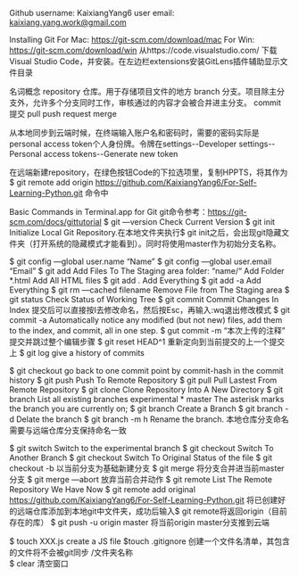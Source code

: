 Github
username: KaixiangYang6
user email: kaixiang.yang.work@gmail.com

Installing Git
For Mac: https://git-scm.com/download/mac
For Win: https://git-scm.com/download/win
从https://code.visualstudio.com/ 下载Visual Studio Code，并安装。在左边栏extensions安装GitLens插件辅助显示文件目录

名词概念
repository  仓库。用于存储项目文件的地方
branch		分支。项目除主分支外，允许多个分支同时工作，审核通过的内容才会被合并进主分支。
commit 提交
pull
push
request
merge

从本地同步到云端时候，在终端输入账户名和密码时，需要的密码实际是personal access token个人身份牌。令牌在settings--Developer settings--Personal access tokens--Generate new token

在远端新建repository，在绿色按钮Code的下拉选项里，复制HPPTS，将其作为$ git remote add origin https://github.com/KaixiangYang6/For-Self-Learning-Python.git 命令中

Basic Commands in Terminal.app for Git
git命令参考：https://git-scm.com/docs/gittutorial
$ git —version 				Check Current Version
$ git init 						Initialize Local Git Repository.在本地文件夹执行$ git init之后，会出现git隐藏文件夹（打开系统的隐藏模式才能看到）。同时将使用master作为初始分支名称。

$ git config —global user.name “Name”
$ git config —global user.email “Email”
$ git add <filename> 			Add Files To The Staging area
	folder: “name/“			Add Folder
	*.html					Add All HTML files 
$ git add .					Add Everything
$ git add -a					Add Everything
$ git rm —cached filename	Remove File from The Staging area
$ git status 					Check Status of Working Tree
$ git commit					Commit Changes In Index
	提交后可以直接按I去修改命名，然后按Esc，再输入:wq退出修改模式
$ git commit -a		Automatically notice any modified (but not new) files, add them to the index, and commit, all in one step.
$ gut commit -m “本次上传的注释”		提交并跳过整个编辑步骤
$ git reset HEAD^1			重新定向到当前提交的上一个提交上
$ git log						give a history of commits

$ git checkout <commit-hash>	go back to one commit point by commit-hash in the commit history
$ git push					Push To Remote Repository
$ git pull						Pull Lastest From Remote Repository
$ git clone					Clone Repository Into A New Directory
$ git branch					List all existing branches
	experimental
	* master					The asterisk marks the branch you are currently on;
$ git branch <name>			Create a Branch
$ git branch -d <name>		Delate the branch
$ git branch -m h<name>		Rename the branch. 本地仓库分支命名需要与远端仓库分支保持命名一致

$ git switch <experimental>	Switch to the experimental branch
$ git checkout <branch name>	Switch To Another Branch
$ git checkout <file name>	Switch To Original Status of the file
$ git checkout -b <branch name>	以当前分支为基础新建分支
$ git merge <branch name> 	将分支合并进当前master分支
$ git merge —abort			放弃当前合并动作
$ git remote					List The Remote Repository We Have Now
$ git remote add original https://github.com/KaixiangYang6/For-Self-Learning-Python.git 			将已创建好的远端仓库添加到本地git中文件夹，成功后输入$ git remote将返回origin（目前存在的库）
$ git push -u origin master	将当前origin master分支推到云端



$ touch XXX.js	create a JS file
$touch .gitignore				创建一个文件名清单，其包含的文件将不会被git同步
	/文件夹名称	
$ clear			清空窗口


